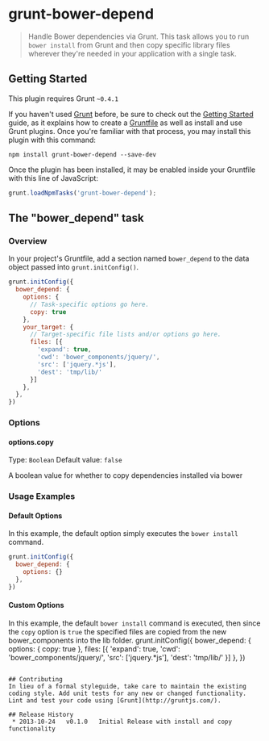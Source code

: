 # grunt-bower-depend

> Handle Bower dependencies via Grunt. This task allows you to run `bower install` from Grunt and then copy specific library files wherever they're needed in your application with a single task.

## Getting Started
This plugin requires Grunt `~0.4.1`

If you haven't used [Grunt](http://gruntjs.com/) before, be sure to check out the [Getting Started](http://gruntjs.com/getting-started) guide, as it explains how to create a [Gruntfile](http://gruntjs.com/sample-gruntfile) as well as install and use Grunt plugins. Once you're familiar with that process, you may install this plugin with this command:

```shell
npm install grunt-bower-depend --save-dev
```

Once the plugin has been installed, it may be enabled inside your Gruntfile with this line of JavaScript:

```js
grunt.loadNpmTasks('grunt-bower-depend');
```

## The "bower_depend" task

### Overview
In your project's Gruntfile, add a section named `bower_depend` to the data object passed into `grunt.initConfig()`.

```js
grunt.initConfig({
  bower_depend: {
    options: {
      // Task-specific options go here.
      copy: true
    },
    your_target: {
      // Target-specific file lists and/or options go here.
      files: [{
        'expand': true,
        'cwd': 'bower_components/jquery/',
        'src': ['jquery.*js'],
        'dest': 'tmp/lib/'
      }]
    },
  },
})
```

### Options

#### options.copy
Type: `Boolean`
Default value: `false`

A boolean value for whether to copy dependencies installed via bower

### Usage Examples

#### Default Options
In this example, the default option simply executes the `bower install` command.

```js
grunt.initConfig({
  bower_depend: {
    options: {}
  },
})
```

#### Custom Options
In this example, the default `bower install` command is executed, then since the `copy` option is `true` the specified files are copied from the new bower_components into the lib folder.
grunt.initConfig({
  bower_depend: {
    options: {
      copy: true
    },
    files: [{
      'expand': true,
      'cwd': 'bower_components/jquery/',
      'src': ['jquery.*js'],
      'dest': 'tmp/lib/'
    }]
  },
})
```

## Contributing
In lieu of a formal styleguide, take care to maintain the existing coding style. Add unit tests for any new or changed functionality. Lint and test your code using [Grunt](http://gruntjs.com/).

## Release History
 * 2013-10-24   v0.1.0   Initial Release with install and copy functionality
